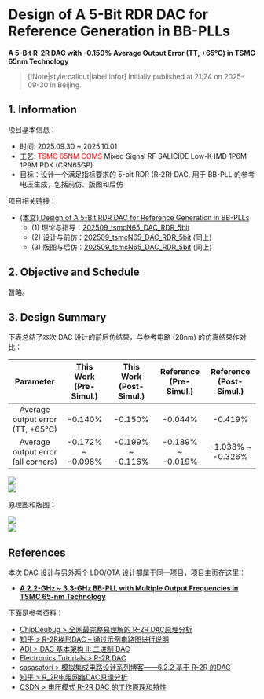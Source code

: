 # Design of A 5-Bit RDR DAC for Reference Generation in BB-PLLs

**A 5-Bit R-2R DAC with -0.150\% Average Output Error (TT, +65°C) in TSMC 65nm Technology**

> [!Note|style:callout|label:Infor]
> Initially published at 21:24 on 2025-09-30 in Beijing.

## 1. Information

项目基本信息：
- 时间: 2025.09.30 ~ 2025.10.01
- 工艺:  <span style='color:red'>TSMC 65NM COMS </span> Mixed Signal RF SALICIDE Low-K IMD 1P6M-1P9M PDK (CRN65GP)
- 目标：设计一个满足指标要求的 5-bit RDR (R-2R) DAC, 用于 BB-PLL 的参考电压生成，包括前仿、版图和后仿

项目相关链接：
- [(本文) Design of A 5-Bit RDR DAC for Reference Generation in BB-PLLs](<Projects/Design of A 5-Bit RDR DAC for Reference Generation in BB-PLLs.md>)
    - (1) 理论与指导：[202509_tsmcN65_DAC_RDR_5bit](<AnalogICDesigns/202509_tsmcN65_DAC_RDR_5bit.md>)
    - (2) 设计与前仿：[202509_tsmcN65_DAC_RDR_5bit](<AnalogICDesigns/202509_tsmcN65_DAC_RDR_5bit.md>) (同上)
    - (3) 版图与后仿：[202509_tsmcN65_DAC_RDR_5bit](<AnalogICDesigns/202509_tsmcN65_DAC_RDR_5bit.md>) (同上)


## 2. Objective and Schedule

暂略。

## 3. Design Summary

下表总结了本次 DAC 设计的前后仿结果，与参考电路 (28nm) 的仿真结果作对比：

<span style='font-size:12px'>
<div class='center'>

| Parameter | This Work (Pre-Simul.) | This Work (Post-Simul.) | Reference (Pre-Simul.) | Reference (Post-Simul.) |
|:-:|:-:|:-:|:-:|:-:|
 | Average output error (TT, +65°C) | -0.140\% | -0.150\% | -0.044\% | -0.419\% |
 | Average output error (all corners) | -0.172\% ~ -0.098\% | -0.199\% ~ -0.116\% | -0.189\% ~ -0.019\% | -1.038\% ~ -0.326\% |
</div>
</span>

<div class="center"><img src="https://imagebank-0.oss-cn-beijing.aliyuncs.com/VS-PicGo/2025-10-02-01-18-18_202509_tsmcN65_DAC_RDR_5bit.png"/></div>
<div class="center"><img src="https://imagebank-0.oss-cn-beijing.aliyuncs.com/VS-PicGo/2025-10-02-01-20-08_202509_tsmcN65_DAC_RDR_5bit.png"/></div>

原理图和版图：
<div class="center"><img src="https://imagebank-0.oss-cn-beijing.aliyuncs.com/VS-PicGo/2025-10-08-19-56-29_Design of A 5-Bit RDR DAC for Reference Generation in BB-PLLs.png"/></div>
<div class="center"><img src="https://imagebank-0.oss-cn-beijing.aliyuncs.com/VS-PicGo/2025-10-02-01-03-01_202509_tsmcN65_DAC_RDR_5bit.png"/></div>


<!-- ## 4. Material Detail Record -->




## References

本次 DAC 设计与另外两个 LDO/OTA 设计都属于同一项目，项目主页在这里：

- [**A 2.2-GHz ~ 3.3-GHz BB-PLL with Multiple Output Frequencies in TSMC 65-nm Technology**](<Projects/A 3.3-GHz BB-PLL with Multiple Output Frequencies in TSMC 65-nm Technology.md>)


下面是参考资料：
- [ChipDeubug > 全网最完整易理解的 R-2R DAC原理分析](https://chipdebug.com/forum-post/54266.html)
- [知乎 > R-2R梯形DAC – 通过示例电路图进行说明](https://zhuanlan.zhihu.com/p/665047757)
- [ADI > DAC 基本架构 II: 二进制 DAC](https://www.analog.com/media/cn/training-seminars/tutorials/mt-015_cn.pdf)
- [Electronics Tutorials > R-2R DAC](https://www.electronics-tutorials.ws/combination/r-2r-dac.html)
- [sasasatori > 模拟集成电路设计系列博客——6.2.2 基于 R-2R 的DAC](https://www.cnblogs.com/sasasatori/p/18169793)
- [知乎 > R_2R电阻网络DAC原理分析](https://zhuanlan.zhihu.com/p/39222238)
- [CSDN > 电压模式 R-2R DAC 的工作原理和特性](https://blog.csdn.net/Jack15302768279/article/details/139598475)


